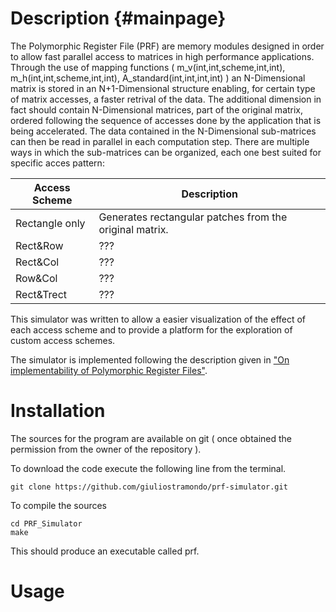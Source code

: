 Description                         {#mainpage}
============

The Polymorphic Register File (PRF) are memory modules designed in order to allow fast parallel access to matrices in high performance applications. Through the use of mapping functions ( m_v(int,int,scheme,int,int), m_h(int,int,scheme,int,int), A_standard(int,int,int,int) ) an N-Dimensional matrix is stored in an N+1-Dimensional structure enabling, for certain type of matrix accesses, a faster retrival of the data. The additional dimension in fact should contain N-Dimensional matrices, part of the original matrix, ordered following the sequence of accesses done by the application that is being accelerated. The data contained in the N-Dimensional sub-matrices can then be read in parallel in each computation step.
There are multiple ways in which the sub-matrices can be organized, each one best suited for specific acces pattern:

Access Scheme  | Description
-------------- | -------------
Rectangle only | Generates rectangular patches from the original matrix. 
Rect&Row       | ???
Rect&Col       | ???
Row&Col        | ???
Rect&Trect     | ???

This simulator was written to allow a easier visualization of the effect of each access scheme and to provide a platform for the exploration of custom access schemes.

The simulator is implemented following the description given in ["On implementability of Polymorphic Register Files"].

Installation
============
The sources for the program are available on git ( once obtained the permission from the owner of the repository ). 

To download the code execute the following line from the terminal.

~~~~~~~~~~~~~~~~~~~~~
git clone https://github.com/giuliostramondo/prf-simulator.git
~~~~~~~~~~~~~~~~~~~~~

To compile the sources 
~~~~~~~~~~~~~~~~
cd PRF_Simulator
make
~~~~~~~~~~~~~~~~

This should produce an executable called prf.

Usage
======


["On implementability of Polymorphic Register Files"]: http://ieeexplore.ieee.org/xpls/abs_all.jsp?arnumber=6322873&tag=1 "On implementability of Polymorphic Register Files"
